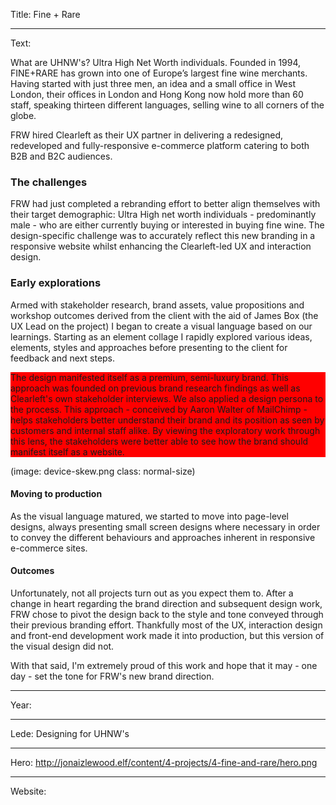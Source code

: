 Title: Fine + Rare

----

Text: 

What are UHNW's? Ultra High Net Worth individuals.  Founded in 1994, FINE+RARE has grown into one of Europe’s largest fine wine merchants. Having started with just three men, an idea and a small office in West London, their offices in London and Hong Kong now hold more than 60 staff, speaking thirteen different languages, selling wine to all corners of the globe.

FRW hired Clearleft as their UX partner in delivering a redesigned, redeveloped and fully-responsive e-commerce platform catering to both B2B and B2C audiences.

### The challenges

FRW had just completed a rebranding effort to better align themselves with their target demographic: Ultra High net worth individuals - predominantly male - who are either currently buying or interested in buying fine wine.   The design-specific challenge was to accurately reflect this new branding in a responsive website whilst enhancing the Clearleft-led UX and interaction design.

### Early explorations

Armed with stakeholder research, brand assets, value propositions and workshop outcomes derived from the client with the aid of James Box (the UX Lead on the project) I began to create a visual language based on our learnings.  Starting as an element collage I rapidly explored various ideas, elements, styles and approaches before presenting to the client for feedback and next steps. 

<div class="row" style="background: red">
<p>The design manifested itself as a premium, semi-luxury brand. This approach was founded on previous brand research findings as well as Clearleft's own stakeholder interviews.  We also applied a design persona to the process. This approach - conceived by Aaron Walter of MailChimp - helps stakeholders better understand their brand and its position as seen by customers and internal staff alike.  By viewing the exploratory work through this lens, the stakeholders were better able to see how the brand should manifest itself as a website.
</p>
</div>

(image: device-skew.png class: normal-size)

#### Moving to production

As the visual language matured, we started to move into page-level designs, always presenting small screen designs where necessary in order to convey the different behaviours and approaches inherent in responsive e-commerce sites.  

#### Outcomes

Unfortunately, not all projects turn out as you expect them to.  After a change in heart regarding the brand direction and subsequent design work, FRW chose to pivot the design back to the style and tone conveyed through their previous branding effort.  Thankfully most of the UX, interaction design and front-end development work made it into production, but this version of the visual design did not.  

With that said, I'm extremely proud of this work and hope that it may - one day - set the tone for FRW's new brand direction.

----

Year: 

----

Lede: Designing for UHNW's

----

Hero: http://jonaizlewood.elf/content/4-projects/4-fine-and-rare/hero.png

----

Website: 